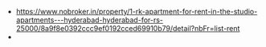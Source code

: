 - https://www.nobroker.in/property/1-rk-apartment-for-rent-in-the-studio-apartments---hyderabad-hyderabad-for-rs-25000/8a9f8e0392ccc9ef0192cced69910b79/detail?nbFr=list-rent
- 